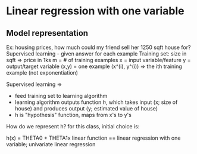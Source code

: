 # Linear regression with one variable

## Model representation
Ex: housing prices, how much could my friend sell her 1250 sqft house for?
Supervised learning - given answer for each example
Training set: size in sqft => price in 1ks
m = # of training examples
x = input variable/feature
y = output/target variable
(x,y) = one example
(x^(i), y^(i)) => the ith training example (not exponentiation)

Supervised learning => 
- feed training set to learning algorithm
- learning algorithm outputs function *h*, which takes input (x; size of house) and produces output (y; estimated value of house)
- h is "hypothesis" function, maps from x's to y's

How do we represent h? for this class, initial choice is:

h(x) = THETA0 + THETA1x
linear function
== linear regression with one variable; univariate linear regression
